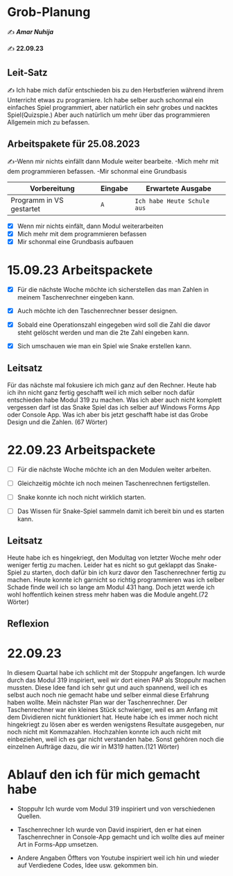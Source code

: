 # Grob-Planung

✍️ ***Amar Nuhija***

✍️ **22.09.23**

## Leit-Satz

✍️ Ich habe mich dafür entschieden bis zu den Herbstferien während ihrem Unterricht etwas zu programiere. Ich habe selber auch schonmal ein einfaches Spiel programmiert, aber natürlich ein sehr grobes und nacktes Spiel(Quizspie.) Aber auch natürlich um mehr über das programmieren Allgemein mich zu befassen. 

## Arbeitspakete für 25.08.2023

✍️-Wenn mir nichts einfällt dann Module weiter bearbeite.
          -Mich mehr mit dem programmieren befassen.
          -Mir schonmal eine Grundbasis 

| Vorbereitung             | Eingabe | Erwartete Ausgabe |
| ------------------------ | ------- | ----------------- |
| Programm in VS gestartet | `A`  | `Ich habe Heute Schule aus`      |

- [x] Wenn mir nichts einfält, dann Modul weiterarbeiten
- [x] Mich mehr mit dem programmieren befassen
- [x] Mir schonmal eine Grundbasis aufbauen

 # 15.09.23 Arbeitspackete


- [x] Für die nächste Woche möchte ich sicherstellen das man Zahlen in meinem Taschenrechner eingeben kann.
- [x] Auch möchte ich den Taschenrechner besser designen.
- [x] Sobald eine Operationszahl eingegeben wird soll die Zahl die davor steht gelöscht werden und man die 2te Zahl eingeben kann.
- [x] Sich umschauen wie man ein Spiel wie Snake erstellen kann.


## Leitsatz

 Für das nächste mal fokusiere ich mich ganz auf den Rechner. Heute hab ich ihn nicht ganz fertig geschafft weil ich mich selber noch dafür entschieden habe Modul 319 zu machen.
 Was ich aber auch nicht komplett vergessen darf ist das Snake Spiel das ich selber auf Windows Forms App oder Console App.
 Was ich aber bis jetzt geschafft habe ist das Grobe Design und die Zahlen. (67 Wörter)



# 22.09.23 Arbeitspackete


- [ ] Für die nächste Woche möchte ich an den Modulen weiter arbeiten.
- [ ] Gleichzeitig möchte ich noch meinen Taschenrechnen fertigstellen.
- [ ] Snake konnte ich noch nicht wirklich starten.
- [ ] Das Wissen für Snake-Spiel sammeln damit ich bereit bin und es starten kann.


## Leitsatz

Heute habe ich es hingekriegt, den Modultag von letzter Woche mehr oder weniger fertig zu machen.
Leider hat es nicht so gut geklappt das Snake-Spiel zu starten, doch dafür bin ich kurz davor den
Taschenrechner fertig zu machen. Heute konnte ich garnicht so richtig programmieren was ich selber Schade finde
weil ich so lange am Modul 431 hang. Doch jetzt werde ich wohl hoffentlich keinen stress mehr haben was die Module angeht.(72 Wörter)



## Reflexion

# 22.09.23

In diesem Quartal habe ich schlicht mit der Stoppuhr angefangen. Ich wurde durch das Modul 319 inspiriert, weil wir dort einen PAP als Stoppuhr machen mussten. Diese Idee fand ich sehr gut und auch spannend, weil ich es selbst auch noch nie gemacht habe und selber einmal diese Erfahrung haben wollte. Mein nächster Plan war der Taschenrechner. Der Taschenrechner war ein kleines Stück schwieriger, weil es am Anfang mit dem Dividieren nicht funktioniert hat. Heute habe ich es immer noch nicht hingekriegt zu lösen aber es werden wenigstens Resultate ausgegeben, nur noch nicht mit Kommazahlen. Hochzahlen konnte ich auch nicht mit einbeziehen, weil ich es gar nicht verstanden habe. Sonst gehören noch die einzelnen Aufträge dazu, die wir in M319 hatten.(121 Wörter)

# Ablauf den ich für mich gemacht habe

- Stoppuhr
  Ich wurde vom Modul 319 inspiriert und von verschiedenen Quellen.

- Taschenrechner
  Ich wurde von David inspiriert, den er hat einen Taschenrechner in Console-App gemacht und ich wollte dies auf meiner Art in Forms-App umsetzen.

- Andere Angaben
  Öffters von Youtube inspiriert weil ich hin und wieder auf Verdiedene Codes, Idee usw. gekommen bin.










 




